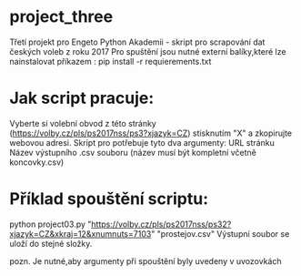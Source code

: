 
# project_three
Třetí projekt pro Engeto Python Akademii - skript pro scrapování dat českých voleb z roku 2017
Pro spuštění jsou nutné externí balíky,které lze nainstalovat příkazem : pip install -r requierements.txt

# Jak script pracuje:
Vyberte si volební obvod z této stránky (https://volby.cz/pls/ps2017nss/ps3?xjazyk=CZ) stisknutím "X"  a zkopirujte webovou adresi.
Skript pro potřebuje tyto dva argumenty:
  URL stránku
  Název výstupního .csv souboru (název musí být kompletní včetně koncovky.csv)

# Příklad spouštění scriptu:

python project03.py "https://volby.cz/pls/ps2017nss/ps32?xjazyk=CZ&xkraj=12&xnumnuts=7103" "prostejov.csv"
Výstupní soubor se uloží do stejné složky.

pozn. Je nutné,aby argumenty při spouštění byly uvedeny v uvozovkách
